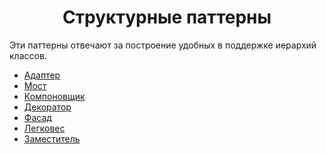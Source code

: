 <h1 align="center">
   Структурные паттерны
</h1>

Эти паттерны отвечают за построение удобных в поддержке иерархий классов.

- [Адаптер](adapter)
- [Мост](bridge)
- [Компоновщик](composite)
- [Декоратор](decorator)
- [Фасад](facade)
- [Легковес](flyweight)
- [Заместитель](proxy)